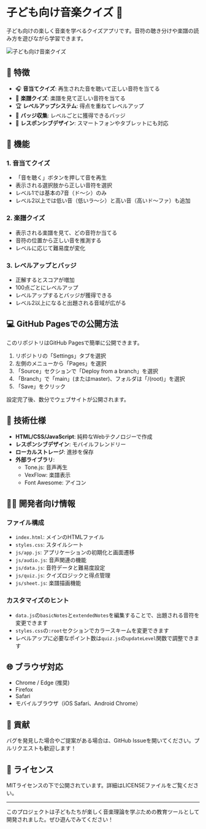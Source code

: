 # 子ども向け音楽クイズ 🎵

子ども向けの楽しく音楽を学べるクイズアプリです。音符の聴き分けや楽譜の読み方を遊びながら学習できます。

![子ども向け音楽クイズ](https://raw.githubusercontent.com/username/music-quiz-kids/main/preview.png)

## 📌 特徴

- 🎧 **音当てクイズ**: 再生された音を聴いて正しい音符を当てる
- 🎼 **楽譜クイズ**: 楽譜を見て正しい音符を当てる
- 🏆 **レベルアップシステム**: 得点を重ねてレベルアップ
- 💫 **バッジ収集**: レベルごとに獲得できるバッジ
- 📱 **レスポンシブデザイン**: スマートフォンやタブレットにも対応

## 🎯 機能

### 1. 音当てクイズ
- 「音を聴く」ボタンを押して音を再生
- 表示される選択肢から正しい音符を選択
- レベル1では基本の7音（ド〜シ）のみ
- レベル2以上では低い音（低いラ〜シ）と高い音（高いド〜ファ）も追加

### 2. 楽譜クイズ
- 表示される楽譜を見て、どの音符か当てる
- 音符の位置から正しい音を推測する
- レベルに応じて難易度が変化

### 3. レベルアップとバッジ
- 正解するとスコアが増加
- 100点ごとにレベルアップ
- レベルアップするとバッジが獲得できる
- レベル2以上になると出題される音域が広がる

## 💻 GitHub Pagesでの公開方法

このリポジトリはGitHub Pagesで簡単に公開できます。

1. リポジトリの「Settings」タブを選択
2. 左側のメニューから「Pages」を選択
3. 「Source」セクションで「Deploy from a branch」を選択
4. 「Branch」で「main」(またはmaster)、フォルダは「/(root)」を選択
5. 「Save」をクリック

設定完了後、数分でウェブサイトが公開されます。

## 🔧 技術仕様

- **HTML/CSS/JavaScript**: 純粋なWebテクノロジーで作成
- **レスポンシブデザイン**: モバイルフレンドリー
- **ローカルストレージ**: 進捗を保存
- **外部ライブラリ**:
  - Tone.js: 音声再生
  - VexFlow: 楽譜表示
  - Font Awesome: アイコン

## 👩‍💻 開発者向け情報

### ファイル構成

- `index.html`: メインのHTMLファイル
- `styles.css`: スタイルシート
- `js/app.js`: アプリケーションの初期化と画面遷移
- `js/audio.js`: 音声関連の機能
- `js/data.js`: 音符データと難易度設定
- `js/quiz.js`: クイズロジックと得点管理
- `js/sheet.js`: 楽譜描画機能

### カスタマイズのヒント

- `data.js`の`basicNotes`と`extendedNotes`を編集することで、出題される音符を変更できます
- `styles.css`の`:root`セクションでカラースキームを変更できます
- レベルアップに必要なポイント数は`quiz.js`の`updateLevel`関数で調整できます

## 🌐 ブラウザ対応

- Chrome / Edge (推奨)
- Firefox
- Safari
- モバイルブラウザ（iOS Safari、Android Chrome）

## 🤝 貢献

バグを発見した場合やご提案がある場合は、GitHub Issueを開いてください。プルリクエストも歓迎します！

## 📃 ライセンス

MITライセンスの下で公開されています。詳細はLICENSEファイルをご覧ください。

---

このプロジェクトは子どもたちが楽しく音楽理論を学ぶための教育ツールとして開発されました。ぜひ遊んでみてください！